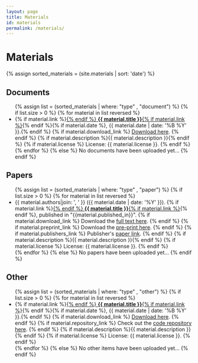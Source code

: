 ```yaml
---
layout: page
title: Materials
id: materials
permalink: /materials/
---
```


# Materials

{% assign sorted_materials = (site.materials | sort: 'date') %}

<div class="row">
    <div class="col-sm-4">
        <h2>Documents</h2>
        <ul class="materials-list">
            {% assign list = (sorted_materials | where: "type" , "document") %}
            {% if list.size > 0  %}
                {% for material in list reversed %}
                    <li>
                        {% if material.link %}<a href="{{ material.link }}" target="_blank">{% endif %}
                        <b>{{ material.title }}</b>{% if material.link %}</a>{% endif %}{% if material.date %}, {{ material.date | date: '%B %Y' }}.{% endif %}
                        {% if material.download_link %}
                            <a href="{{ material.download_link }}" target="_blank">Download here</a>.
                        {% endif %}
                        {% if material.description %}{{ material.description }}{% endif %}
                        {% if material.license %}
                            License: {{ material.license }}.
                        {% endif %}
                    </li>
                {% endfor %}
            {% else %}
                No documents have been uploaded yet...
            {% endif %}
        </ul>
    </div>
    <div class="col-sm-4">
        <h2>Papers</h2>
        <ul class="materials-list">
            {% assign list = (sorted_materials | where: "type" , "paper") %}
            {% if list.size > 0  %}
                {% for material in list reversed %}
                    <li>
                        {{ material.authors|join: ', ' }}
                        ({{ material.date | date: '%Y' }}).
                        {% if material.link %}<a href="{{ material.link }}" target="_blank">{% endif %}
                        <b>{{ material.title }}</b>{% if material.link %}</a>{% endif %}, published in "{{material.published_in}}".
                        {% if material.download_link %}
                            Download the <a href="{{ material.download_link }}" target="_blank">full text here</a>.
                        {% endif %}
                        {% if material.preprint_link %}
                            Download the <a href="{{ material.preprint_link }}" target="_blank">pre-print here</a>.
                        {% endif %}
                        {% if material.publishers_link %}
                            Publisher's <a href="{{ material.publishers_link }}" target="_blank">paper link</a>.
                        {% endif %}
                        {% if material.description %}{{ material.description }}{% endif %}
                        {% if material.license %}
                            License: {{ material.license }}.
                        {% endif %}
                    </li>
                {% endfor %}
            {% else %}
                No papers have been uploaded yet...
            {% endif %}
        </ul>
    </div>
    <div class="col-sm-4">
        <h2>Other</h2>
        <ul class="materials-list">
            {% assign list = (sorted_materials | where: "type" , "other") %}
            {% if list.size > 0  %}
                {% for material in list reversed %}
                    <li>
                        {% if material.link %}<a href="{{ material.link }}" target="_blank">{% endif %}
                        <b>{{ material.title }}</b>{% if material.link %}</a>{% endif %}{% if material.date %}, {{ material.date | date: '%B %Y' }}.{% endif %}
                        {% if material.download_link %}
                            <a href="{{ material.download_link }}" target="_blank">Download here</a>.
                        {% endif %}
                        {% if material.repository_link %}
                            Check out the <a href="{{ material.repository_link }}" target="_blank">code repository here</a>.
                        {% endif %}
                        {% if material.description %}{{ material.description }}{% endif %}
                        {% if material.license %}
                            License: {{ material.license }}.
                        {% endif %}
                    </li>
                {% endfor %}
            {% else %}
                No other items have been uploaded yet...
            {% endif %}
        </ul>
    </div>
</div>